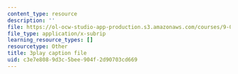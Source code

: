 ```yaml
---
content_type: resource
description: ''
file: https://ol-ocw-studio-app-production.s3.amazonaws.com/courses/9-00sc-introduction-to-psychology-fall-2011/c3e7e8089d3c5bee904f2d90703cd669_76O3rulk844.vtt
file_type: application/x-subrip
learning_resource_types: []
resourcetype: Other
title: 3play caption file
uid: c3e7e808-9d3c-5bee-904f-2d90703cd669
---
```

